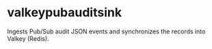 # valkeypubauditsink
Ingests Pub/Sub audit JSON events and synchronizes the records into Valkey (Redis).
